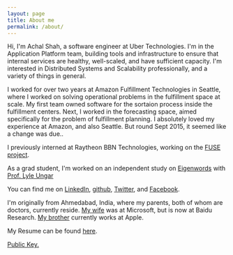 ```yaml
---
layout: page
title: About me
permalink: /about/
---
```


Hi, I'm Achal Shah, a software engineer at Uber Technologies. I'm in the Application Platform team, building tools and infrastructure to ensure that internal services are healthy, well-scaled, and have sufficient capacity. I'm interested in Distributed Systems and Scalability professionally, and a variety of things in general.

I worked for over two years at Amazon Fulfillment Technologies in Seattle, where I worked on solving operational problems in the fulfillment space at scale. My first team owned software for the sortaion process inside the fulfillment centers. Next, I worked in the forecasting space, aimed specifically for the problem of fulfillment planning. I absolutely loved my experience at Amazon, and also Seattle. But round Sept 2015, it seemed like a change was due..

I previously interned at Raytheon BBN Technologies, working on the [FUSE project](http://www.iarpa.gov/index.php/research-programs/fuse).

As a grad student, I'm worked on an independent study on [Eigenwords](https://alliance.seas.upenn.edu/~datamine/wiki/index.php?title=Eigenwords) with [Prof. Lyle Ungar](http://www.cis.upenn.edu/~ungar/)

You can find me on [LinkedIn](http://www.linkedin.com/pub/achal-shah/5/79b/949), [github](https://github.com/achals), [Twitter](https://twitter.com/achals), and [Facebook](https://www.facebook.com/achal.shah).

I'm originally from Ahmedabad, India, where my parents, both of whom are doctors, currently reside. [My wife](http://www.linkedin.com/pub/rishita-anubhai/14/474/685) was at Microsoft, but is now at Baidu Research. [My brother](http://www.linkedin.com/in/rushinnshah) currently works at Apple.

My Resume can be found [here](/resume.pdf).

[Public Key.](https://keybase.io/achals/key.asc)
